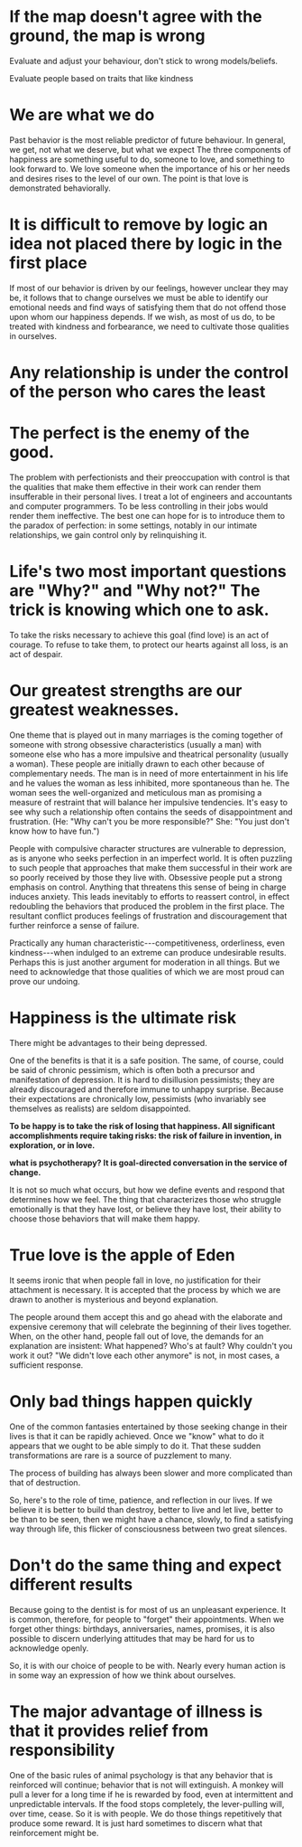 # If the map doesn't agree with the ground, the map is wrong

Evaluate and adjust your behaviour, don't stick to wrong models/beliefs.

Evaluate people based on traits that like kindness

# We are what we do

Past behavior is the most reliable predictor of future behaviour. In
general, we get, not what we deserve, but what we expect The three
components of happiness are something useful to do, someone to love, and
something to look forward to. We love someone when the importance of his
or her needs and desires rises to the level of our own. The point is
that love is demonstrated behaviorally.

# It is difficult to remove by logic an idea not placed there by logic in the first place

If most of our behavior is driven by our feelings, however unclear they
may be, it follows that to change ourselves we must be able to identify
our emotional needs and find ways of satisfying them that do not offend
those upon whom our happiness depends. If we wish, as most of us do, to
be treated with kindness and forbearance, we need to cultivate those
qualities in ourselves.

# Any relationship is under the control of the person who cares the least

# The perfect is the enemy of the good.

The problem with perfectionists and their preoccupation with control is
that the qualities that make them effective in their work can render
them insufferable in their personal lives. I treat a lot of engineers
and accountants and computer programmers. To be less controlling in
their jobs would render them ineffective. The best one can hope for is
to introduce them to the paradox of perfection: in some settings,
notably in our intimate relationships, we gain control only by
relinquishing it.

# Life's two most important questions are "Why?" and "Why not?" The trick is knowing which one to ask.

To take the risks necessary to achieve this goal (find love) is an act
of courage. To refuse to take them, to protect our hearts against all
loss, is an act of despair.

# Our greatest strengths are our greatest weaknesses.

One theme that is played out in many marriages is the coming together of
someone with strong obsessive characteristics (usually a man) with
someone else who has a more impulsive and theatrical personality
(usually a woman). These people are initially drawn to each other
because of complementary needs. The man is in need of more entertainment
in his life and he values the woman as less inhibited, more spontaneous
than he. The woman sees the well-organized and meticulous man as
promising a measure of restraint that will balance her impulsive
tendencies. It's easy to see why such a relationship often contains the
seeds of disappointment and frustration. (He: "Why can't you be more
responsible?" She: "You just don't know how to have fun.")

People with compulsive character structures are vulnerable to
depression, as is anyone who seeks perfection in an imperfect world. It
is often puzzling to such people that approaches that make them
successful in their work are so poorly received by those they live with.
Obsessive people put a strong emphasis on control. Anything that
threatens this sense of being in charge induces anxiety. This leads
inevitably to efforts to reassert control, in effect redoubling the
behaviors that produced the problem in the first place. The resultant
conflict produces feelings of frustration and discouragement that
further reinforce a sense of failure.

Practically any human characteristic---competitiveness, orderliness,
even kindness---when indulged to an extreme can produce undesirable
results. Perhaps this is just another argument for moderation in all
things. But we need to acknowledge that those qualities of which we are
most proud can prove our undoing.

# Happiness is the ultimate risk

There might be advantages to their being depressed.

One of the benefits is that it is a safe position. The same, of course,
could be said of chronic pessimism, which is often both a precursor and
manifestation of depression. It is hard to disillusion pessimists; they
are already discouraged and therefore immune to unhappy surprise.
Because their expectations are chronically low, pessimists (who
invariably see themselves as realists) are seldom disappointed.

**To be happy is to take the risk of losing that happiness. All
significant accomplishments require taking risks: the risk of failure in
invention, in exploration, or in love.**

**what is psychotherapy? It is goal-directed conversation in the service
of change.**

It is not so much what occurs, but how we define events and respond that
determines how we feel. The thing that characterizes those who struggle
emotionally is that they have lost, or believe they have lost, their
ability to choose those behaviors that will make them happy.

# True love is the apple of Eden

It seems ironic that when people fall in love, no justification for
their attachment is necessary. It is accepted that the process by which
we are drawn to another is mysterious and beyond explanation.

The people around them accept this and go ahead with the elaborate and
expensive ceremony that will celebrate the beginning of their lives
together. When, on the other hand, people fall out of love, the demands
for an explanation are insistent: What happened? Who's at fault? Why
couldn't you work it out? "We didn't love each other anymore" is not, in
most cases, a sufficient response.

# Only bad things happen quickly

One of the common fantasies entertained by those seeking change in their
lives is that it can be rapidly achieved. Once we "know" what to do it
appears that we ought to be able simply to do it. That these sudden
transformations are rare is a source of puzzlement to many.

The process of building has always been slower and more complicated than
that of destruction.

So, here's to the role of time, patience, and reflection in our lives.
If we believe it is better to build than destroy, better to live and let
live, better to be than to be seen, then we might have a chance, slowly,
to find a satisfying way through life, this flicker of consciousness
between two great silences.

# Don't do the same thing and expect different results

Because going to the dentist is for most of us an unpleasant experience.
It is common, therefore, for people to "forget" their appointments. When
we forget other things: birthdays, anniversaries, names, promises, it is
also possible to discern underlying attitudes that may be hard for us to
acknowledge openly.

So, it is with our choice of people to be with. Nearly every human
action is in some way an expression of how we think about ourselves.

# The major advantage of illness is that it provides relief from responsibility 

One of the basic rules of animal psychology is that any behavior that is
reinforced will continue; behavior that is not will extinguish. A monkey
will pull a lever for a long time if he is rewarded by food, even at
intermittent and unpredictable intervals. If the food stops completely,
the lever-pulling will, over time, cease. So it is with people. We do
those things repetitively that produce some reward. It is just hard
sometimes to discern what that reinforcement might be.

 

# 
